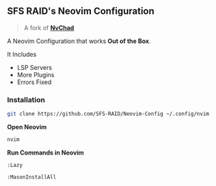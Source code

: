 ## SFS RAID's Neovim Configuration
> A fork of [**NvChad**](https://github.com/NvChad/NvChad)

A Neovim Configuration that works **Out of the Box**.

It Includes
 - LSP Servers
 - More Plugins
 - Errors Fixed

### Installation
```bash
git clone https://github.com/SFS-RAID/Neovim-Config ~/.config/nvim
```
**Open Neovim**
```bash
nvim
```
**Run Commands in Neovim**
```vim
:Lazy
```
```vim
:MasonInstallAll
```
